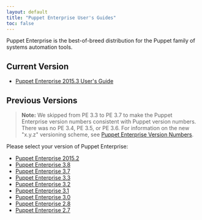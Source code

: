 ```yaml
---
layout: default
title: "Puppet Enterprise User's Guides"
toc: false
---
```


Puppet Enterprise is the best-of-breed distribution for the Puppet family of systems automation tools.

Current Version
-----

* [Puppet Enterprise 2015.3 User's Guide](./2015.3)

Previous Versions
-----

> **Note:** We skipped from PE 3.3 to PE 3.7 to make the Puppet Enterprise version numbers consistent with Puppet version numbers. There was no PE 3.4, PE 3.5, or PE 3.6. For information on the new "x.y.z" versioning scheme, see [Puppet Enterprise Version Numbers](/pe/latest/pe_versioning.html).

Please select your version of Puppet Enterprise:

* [Puppet Enterprise 2015.2](./2015.2)
* [Puppet Enterprise 3.8](./3.8)
* [Puppet Enterprise 3.7](./3.7)
* [Puppet Enterprise 3.3](./3.3)
* [Puppet Enterprise 3.2](./3.2)
* [Puppet Enterprise 3.1](./3.1)
* [Puppet Enterprise 3.0](./3.0)
* [Puppet Enterprise 2.8](./2.8)
* [Puppet Enterprise 2.7](./2.7)

